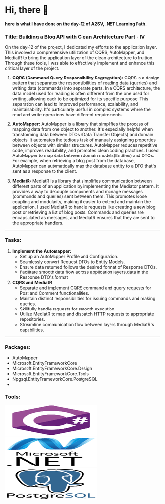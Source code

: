 

# Hi, there 🙌

**here is what I have done on the day-12 of A2SV, .NET Learning Path.**

### Title: Building a Blog API with Clean Architecture Part - IV
On the day-12 of the project, I dedicated my efforts to the application layer. This involved a comprehensive utilization of CQRS, AutoMapper, and MediatR to bring the application layer of the clean architecture to fruition. Through these tools, I was able to effectively implement and enhance this critical layer of the project.

1. **CQRS (Command Query Responsibility Segregation):**
   CQRS is a design pattern that separates the responsibilities of reading data (queries) and writing data (commands) into separate parts. In a CQRS architecture, the data model used for reading is often different from the one used for writing, allowing each to be optimized for its specific purpose. This separation can lead to improved performance, scalability, and maintainability. It's particularly useful in complex systems where the read and write operations have different requirements.

2. **AutoMapper:**
   AutoMapper is a library that simplifies the process of mapping data from one object to another. It's especially helpful when transforming data between DTOs (Data Transfer Objects) and domain objects. It automates the tedious task of manually assigning properties between objects with similar structures. AutoMapper reduces repetitive code, improves readability, and promotes clean coding practices.
 I used AutoMapper  to map data between domain models(Entities) and DTOs. For example, when retrieving a blog post from the database, AutoMapper can automatically map the database entity to a DTO that's sent as a response to the client.

3. **MediatR:**
   MediatR is a library that simplifies communication between different parts of an application by implementing the Mediator pattern. It provides a way to decouple components and manage messages (commands and queries) sent between them. This promotes loose coupling and modularity, making it easier to extend and maintain the application.
I used MediatR to handle requests like creating a new blog post or retrieving a list of blog posts. Commands and queries are encapsulated as messages, and MediatR ensures that they are sent to the appropriate handlers.
---

### Tasks:

1. **Implement the Automapper:**
   -   Set up an AutoMapper Profile and Configuration.
	-   Seamlessly convert Request DTOs to Entity Models.
	-   Ensure data returned follows the desired format of Response DTOs.
	-   Facilitate smooth data flow across application layers.data in the Response DTO's format
2. **CQRS and MediatR**
   -   Separate and implement CQRS command and query requests for Post and Comment functionalities.
	-   Maintain distinct responsibilities for issuing commands and making queries.
	-   Skillfully handle requests for smooth execution.
	-   Utilize MediatR to map and dispatch HTTP requests to appropriate repositories.
	-   Streamline communication flow between layers through MediatR's capabilities.

---
### Packages:
- AutoMapper
- Microsoft.EntityFrameworkCore
- Microsoft.EntityFrameworkCore.Design
- Microsoft.EntityFrameworkCore.Tools
- Npgsql.EntityFrameworkCore.PostgreSQL
- 
<h3 align="left">Tools:</h3>  
<p align="left" >
<img src="https://raw.githubusercontent.com/devicons/devicon/master/icons/csharp/csharp-original.svg" alt="csharp" width="300" height="100"/> 
<img src="https://raw.githubusercontent.com/devicons/devicon/master/icons/dot-net/dot-net-original-wordmark.svg" alt="dotnet" width="300" height="100"/>
<img src="https://raw.githubusercontent.com/devicons/devicon/master/icons/postgresql/postgresql-original-wordmark.svg" alt="postgresql" width="300"  height="100"/> 
</p>

